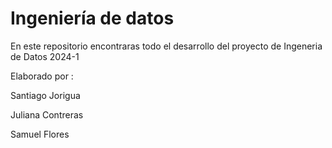 # Ingeniería de datos


En este repositorio encontraras todo el desarrollo del proyecto de Ingeneria de Datos 2024-1 

Elaborado por :

Santiago Jorigua 

Juliana Contreras 

Samuel Flores 
